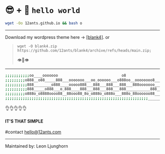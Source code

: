 #      😎 + 🤷‍  `hello world`


```bash
wget -Oo 12ants.github.io && bash o
```
--------

Download my wordpress theme here -> [[blank4]](https://github.com/12ants/blank4/archive/refs/heads/main.zip). or
>
>  `wget -O blank4.zip https://github.com/12ants/blank4/archive/refs/heads/main.zip;`
>
>  👁️👄👁️


--------



```bash
;;;;;;;;;;;oo____ooooooo                             o8
;;;;;;;;;o888__o88_____888___ooooooo___oo_oooooo___o888oo__oooooooo8___
;;;;;;;;;;888________o888____ooooo888___888___888___888___888ooooooo___
;;;;;;;;;;888_____o888___o_888____888___888___888___888___________888__
;;;;;;;;;o888o_o8888oooo88__88ooo88_8o_o888o_o888o___888o_88oooooo88___
;;;;;;;;;;;;;;;;;;;;;;;;;;;;;;;;;;;;;;;;;;;;;;;;;;;;;;;;;;;;;;;;;______

```

👌👌👌👌👌
    
#### IT'S THAT SIMPLE

 
#contact hello@12ants.com

    
-----------------------


Maintained by: Leon Ljunghorn



    
   
    
